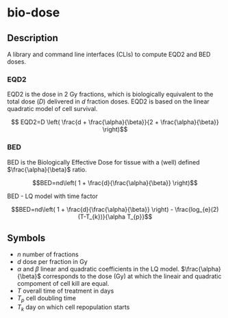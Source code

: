 # bio-dose

## Description

A library and command line interfaces (CLIs) to compute EQD2 and BED doses.

### EQD2

EQD2 is the dose in 2 Gy fractions, which is biologically equivalent to the total dose ($D$) delivered in $d$ fraction doses.
EQD2 is based on the linear quadratic model of cell survival.

```math
  EQD2=D \left( \frac{d + \frac{\alpha}{\beta}}{2 + \frac{\alpha}{\beta}} \right)
```

### BED

BED is the Biologically Effective Dose for tissue with a (well) defined $\frac{\alpha}{\beta}$ ratio.

```math
BED=nd\left( 1 + \frac{d}{\frac{\alpha}{\beta}} \right)
```

BED - LQ model with time factor

```math
BED=nd\left( 1 + \frac{d}{\frac{\alpha}{\beta}} \right) 
             - \frac{log_{e}(2)(T-T_{k})}{\alpha T_{p}}
```

## Symbols

* $n$ number of fractions
* $d$ dose per fraction in Gy
* $\alpha$ and $\beta$ linear and quadratic coefficients in the LQ model.
  $\frac{\alpha}{\beta}$ corresponds to the dose (Gy) at which the lineair
  and quadratic compoment of cell kill are equal.
* $T$ overall time of treatment in days
* $T_{p}$ cell doubling time
* $T_{k}$ day on which cell repopulation starts
